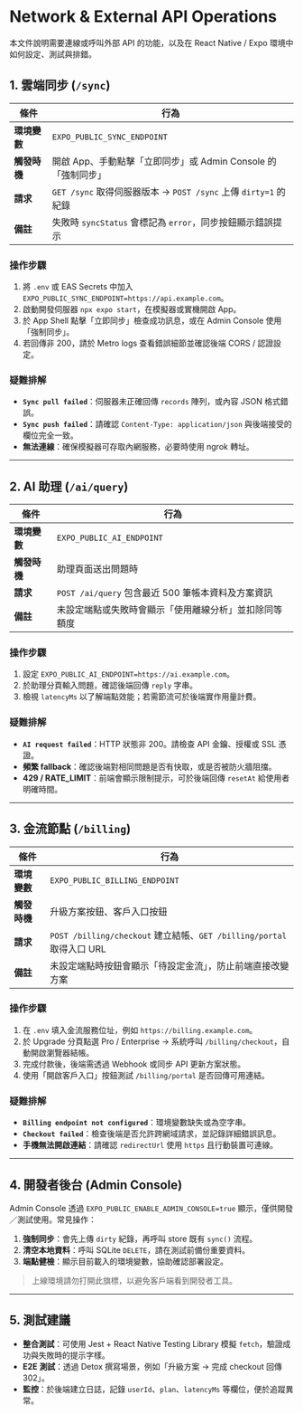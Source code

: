 # Network & External API Operations

本文件說明需要連線或呼叫外部 API 的功能，以及在 React Native / Expo 環境中如何設定、測試與排錯。

## 1. 雲端同步 (`/sync`)

| 條件 | 行為 |
| ---- | ---- |
| **環境變數** | `EXPO_PUBLIC_SYNC_ENDPOINT` |
| **觸發時機** | 開啟 App、手動點擊「立即同步」或 Admin Console 的「強制同步」 |
| **請求** | `GET /sync` 取得伺服器版本 → `POST /sync` 上傳 `dirty=1` 的紀錄 |
| **備註** | 失敗時 `syncStatus` 會標記為 `error`，同步按鈕顯示錯誤提示 |

### 操作步驟

1. 將 `.env` 或 EAS Secrets 中加入 `EXPO_PUBLIC_SYNC_ENDPOINT=https://api.example.com`。
2. 啟動開發伺服器 `npx expo start`，在模擬器或實機開啟 App。
3. 於 App Shell 點擊「立即同步」檢查成功訊息，或在 Admin Console 使用「強制同步」。
4. 若回傳非 200，請於 Metro logs 查看錯誤細節並確認後端 CORS / 認證設定。

### 疑難排解

- **`Sync pull failed`**：伺服器未正確回傳 `records` 陣列，或內容 JSON 格式錯誤。
- **`Sync push failed`**：請確認 `Content-Type: application/json` 與後端接受的欄位完全一致。
- **無法連線**：確保模擬器可存取內網服務，必要時使用 ngrok 轉址。

---

## 2. AI 助理 (`/ai/query`)

| 條件 | 行為 |
| ---- | ---- |
| **環境變數** | `EXPO_PUBLIC_AI_ENDPOINT` |
| **觸發時機** | 助理頁面送出問題時 |
| **請求** | `POST /ai/query` 包含最近 500 筆帳本資料及方案資訊 |
| **備註** | 未設定端點或失敗時會顯示「使用離線分析」並扣除同等額度 |

### 操作步驟

1. 設定 `EXPO_PUBLIC_AI_ENDPOINT=https://ai.example.com`。
2. 於助理分頁輸入問題，確認後端回傳 `reply` 字串。
3. 檢視 `latencyMs` 以了解端點效能；若需節流可於後端實作用量計費。

### 疑難排解

- **`AI request failed`**：HTTP 狀態非 200。請檢查 API 金鑰、授權或 SSL 憑證。
- **頻繁 fallback**：確認後端對相同問題是否有快取，或是否被防火牆阻擋。
- **429 / RATE_LIMIT**：前端會顯示限制提示，可於後端回傳 `resetAt` 給使用者明確時間。

---

## 3. 金流節點 (`/billing`)

| 條件 | 行為 |
| ---- | ---- |
| **環境變數** | `EXPO_PUBLIC_BILLING_ENDPOINT` |
| **觸發時機** | 升級方案按鈕、客戶入口按鈕 |
| **請求** | `POST /billing/checkout` 建立結帳、`GET /billing/portal` 取得入口 URL |
| **備註** | 未設定端點時按鈕會顯示「待設定金流」，防止前端直接改變方案 |

### 操作步驟

1. 在 `.env` 填入金流服務位址，例如 `https://billing.example.com`。
2. 於 Upgrade 分頁點選 Pro / Enterprise → 系統呼叫 `/billing/checkout`，自動開啟瀏覽器結帳。
3. 完成付款後，後端需透過 Webhook 或同步 API 更新方案狀態。
4. 使用「開啟客戶入口」按鈕測試 `/billing/portal` 是否回傳可用連結。

### 疑難排解

- **`Billing endpoint not configured`**：環境變數缺失或為空字串。
- **`Checkout failed`**：檢查後端是否允許跨網域請求，並記錄詳細錯誤訊息。
- **手機無法開啟連結**：請確認 `redirectUrl` 使用 `https` 且行動裝置可連線。

---

## 4. 開發者後台 (Admin Console)

Admin Console 透過 `EXPO_PUBLIC_ENABLE_ADMIN_CONSOLE=true` 顯示，僅供開發／測試使用。常見操作：

1. **強制同步**：會先上傳 `dirty` 紀錄，再呼叫 store 既有 `sync()` 流程。
2. **清空本地資料**：呼叫 SQLite `DELETE`，請在測試前備份重要資料。
3. **端點健檢**：顯示目前載入的環境變數，協助確認部署設定。

> 上線環境請勿打開此旗標，以避免客戶端看到開發者工具。

---

## 5. 測試建議

- **整合測試**：可使用 Jest + React Native Testing Library 模擬 `fetch`，驗證成功與失敗時的提示字樣。
- **E2E 測試**：透過 Detox 撰寫場景，例如「升級方案 → 完成 checkout 回傳 302」。
- **監控**：於後端建立日誌，記錄 `userId`、`plan`、`latencyMs` 等欄位，便於追蹤異常。
